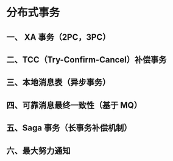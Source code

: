 # 分布式事务

## 一、 XA 事务（2PC，3PC）

## 二、TCC（Try-Confirm-Cancel）补偿事务

## 三、本地消息表（异步事务）

## 四、可靠消息最终一致性（基于 MQ）

## 五、Saga 事务（长事务补偿机制）

## 六、最大努力通知